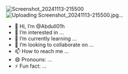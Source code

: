 ![Screenshot_20241113-215500](https://github.com/user-attachments/assets/471eebb9-9a41-40bb-b5a3-75aa6560f4af)
![Uploading Screenshot_20241113-215500.jpg…]()
- 👋 Hi, I’m @Abdull01h
- 👀 I’m interested in ...
- 🌱 I’m currently learning ...
- 💞️ I’m looking to collaborate on ...
- 📫 How to reach me ...
- 😄 Pronouns: ...
- ⚡ Fun fact: ...

<!---
Abdull01h/Abdull01h is a ✨ special ✨ repository because its `README.md` (this file) appears on your GitHub profile.
You can click the Preview link to take a look at your changes.
--->
